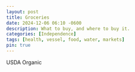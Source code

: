 ```yaml
---
layout: post
title: Groceries
date: 2024-12-06 06:10 -0600
description: What to buy, and where to buy it.
categories: [Independence]
tags: [health, vessel, food, water, markets]
pin: true
---
```

USDA Organic

